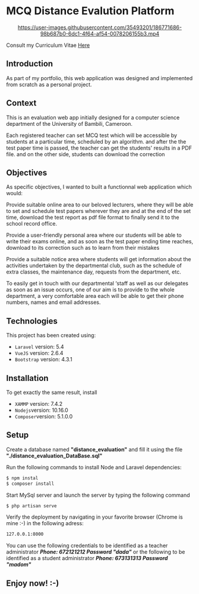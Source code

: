 # MCQ Distance Evalution Platform

<div align="center">
  


https://user-images.githubusercontent.com/35493201/186771686-98b687b0-6dc1-4f64-af54-0078206155b3.mp4



</div>

Consult my Curriculum Vitae <a href="https://github.com/verdianeDada/CV/blob/main/En_CV_Developpement_DADA.pdf">Here</a>

## Introduction
As part of my portfolio, this web application was designed and implemented from scratch as a personal project.

## Context
This is an evaluation web app initially designed for a computer science department of the University of Bambili, Cameroon.

Each registered teacher can set MCQ test which will be accessible by students at a particular time, scheduled by an algorithm. and after the the test paper time is passed, the teacher can get the students' results in a PDF file. and on the other side, students can download the correction
## Objectives
As specific objectives, I wanted to built a functionnal web application which would:

Provide suitable online area to our beloved lecturers, where they will be able to set and schedule test papers wherever they are and at the end of the set time, download the test report as pdf file format to finally send it to the school record office.

Provide a user-friendly personal area where our students will be able to write their exams online, and as soon as the test paper ending time reaches, download to its correction such as to learn from their mistakes

Provide a suitable notice area where students will get information about the activities undertaken by the departmental club, such as the schedule of extra classes, the maintenance day, requests from the department, etc.

To easily get in touch with our departmental ‘staff as well as our delegates as soon as an issue occurs, one of our aim is to provide to the whole department, a very comfortable area each will be able to get their phone numbers, names and email addresses.

## Technologies
This project has been created using:
- ```Laravel``` version: 5.4
- ```VueJS``` version: 2.6.4
- ```Bootstrap``` version: 4.3.1

## Installation 
To get exactly the same result, install
- ```XAMMP``` version: 7.4.2
- ```Nodejs```version: 10.16.0
- ```Composer```version: 5.1.0.0

## Setup
Create a database named **"distance_evaluation"** and fill it using the file **"./distance_evaluation_DataBase.sql"**

Run the following commands to install Node and Laravel dependencies:
```sh
$ npm instal
$ composer install
```
Start MySql server and launch the server by typing the following command
```sh
$ php artisan serve
```
Verify the deployment by navigating in your favorite browser (Chrome is mine :-) in the following adress:

```sh
127.0.0.1:8000
```
You can use the following credentials to be identified as a teacher administrator 
***Phone: 672121212 Password "dada"***
or the following to be identified as a student administrator 
***Phone: 673131313 Password "madom"***

## Enjoy now! :-)


